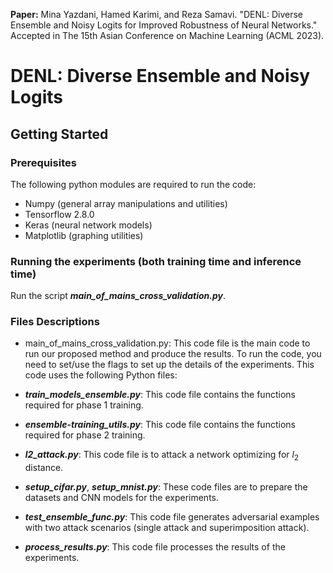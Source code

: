 **Paper:** 
Mina Yazdani, Hamed Karimi, and Reza Samavi. "DENL: Diverse Ensemble and Noisy Logits for Improved Robustness of Neural Networks." Accepted in The 15th Asian Conference on Machine Learning (ACML 2023).


# DENL: Diverse Ensemble and Noisy Logits

## Getting Started


### Prerequisites
The following python modules are required to run the code:
- Numpy (general array manipulations and utilities)
- Tensorflow 2.8.0
- Keras (neural network models)
- Matplotlib (graphing utilities)

### Running the experiments (both training time and inference time)
Run the script ***main_of_mains_cross_validation.py***.

### Files Descriptions
- main_of_mains_cross_validation.py: This code file is the main code to run our proposed method and produce the results. To run the code, you need to 
set/use the flags to set up the details of the experiments. This code uses the following Python files:

- ***train_models_ensemble.py***: This code file contains the functions required for phase 1 training. 

- ***ensemble-training_utils.py***: This code file contains the functions required for phase 2 training.
 
- ***l2_attack.py***: This code file is to attack a network optimizing for $l_2$ distance.

- ***setup_cifar.py***, ***setup_mnist.py***: These code files are to prepare the datasets and CNN models for the experiments.

- ***test_ensemble_func.py***: This code file generates adversarial examples with two attack scenarios (single attack and superimposition attack).

- ***process_results.py***: This code file processes the results of the experiments.



